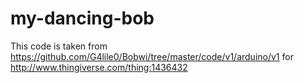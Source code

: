 # my-dancing-bob  

This code is taken from https://github.com/G4lile0/Bobwi/tree/master/code/v1/arduino/v1 for http://www.thingiverse.com/thing:1436432

